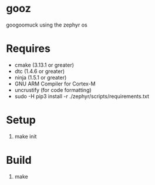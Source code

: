 # gooz
googoomuck using the zephyr os

# Requires

 * cmake (3.13.1 or greater)
 * dtc (1.4.6 or greater)
 * ninja (1.5.1 or greater)
 * GNU ARM Compiler for Cortex-M
 * uncrustify (for code formatting)
 * sudo -H pip3 install -r ./zephyr/scripts/requirements.txt

# Setup
 1. make init

# Build
 1. make
